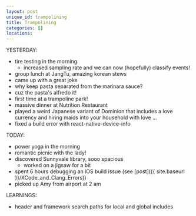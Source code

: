 ```yaml
---
layout: post
unique_id: trampolining
title: Trampolining
categories: []
locations: 
---
```


YESTERDAY:
* tire testing in the morning
  * increased sampling rate and we can now (hopefully) classify events!
* group lunch at JangTu, amazing korean stews
* came up with a great joke
 * why keep pasta separated from the marinara sauce?
 * cuz the pasta's alfredo it!
* first time at a trampoline park!
* massive dinner at Nutrition Restaurant
* played a weird Japanese variant of Dominion that includes a love currency and hiring maids into your household with love ...
* fixed a build error with react-native-device-info

TODAY:
* power yoga in the morning
* romantic picnic with the lady!
* discovered Sunnyvale library, sooo spacious
  * worked on a jigsaw for a bit
* spent 6 hours debugging an iOS build issue (see [post]({{ site.baseurl }}/XCode_and_Clang_Errors))
* picked up Amy from airport at 2 am

LEARNINGS:
* header and framework search paths for local and global includes

